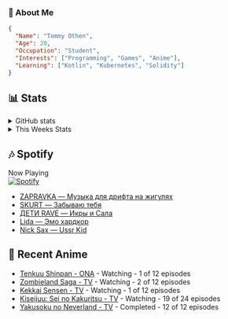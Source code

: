 ### 👋 About Me
```json
{
  "Name": "Tommy Othen",
  "Age": 20,
  "Occupation": "Student",
  "Interests": ["Programming", "Games", "Anime"],
  "Learning": ["Kotlin", "Kubernetes", "Solidity"]
}
```

## 📊 Stats
<details>
  <summary>GitHub stats</summary>
  <a href="https://github.com/anuraghazra/github-readme-stats">
    <img src="https://github-readme-stats.vercel.app/api?username=DaSushiAsian&show_icons=true&count_private=true&hide=prs,issues">
  </a>
</details>

<details>
  <summary>This Weeks Stats</summary>
  <a href="https://github.com/anuraghazra/github-readme-stats">
    <img src="https://github-readme-stats.vercel.app/api/wakatime?username=DaSushiAsian&cache_seconds=1800&custom_title=Top Languages">
  </a>
</details>

## 🎶 Spotify
Now Playing\
[![Spotify](https://novatorem-dasushiasian.vercel.app/api/spotify)](https://open.spotify.com/user/g90805640970)
<!-- LASTFM:START -->
* [ZAPRAVKA — Музыка для дрифта на жигулях](https://www.last.fm/music/ZAPRAVKA/_/%D0%9C%D1%83%D0%B7%D1%8B%D0%BA%D0%B0+%D0%B4%D0%BB%D1%8F+%D0%B4%D1%80%D0%B8%D1%84%D1%82%D0%B0+%D0%BD%D0%B0+%D0%B6%D0%B8%D0%B3%D1%83%D0%BB%D1%8F%D1%85)
* [SKURT — Забываю тебя](https://www.last.fm/music/SKURT/_/%D0%97%D0%B0%D0%B1%D1%8B%D0%B2%D0%B0%D1%8E+%D1%82%D0%B5%D0%B1%D1%8F)
* [ДЕТИ RAVE — Икры и Сала](https://www.last.fm/music/%D0%94%D0%95%D0%A2%D0%98+RAVE/_/%D0%98%D0%BA%D1%80%D1%8B+%D0%B8+%D0%A1%D0%B0%D0%BB%D0%B0)
* [Lida — Эмо хардкор](https://www.last.fm/music/Lida/_/%D0%AD%D0%BC%D0%BE+%D1%85%D0%B0%D1%80%D0%B4%D0%BA%D0%BE%D1%80)
* [Nick Sax — Ussr Kid](https://www.last.fm/music/Nick+Sax/_/Ussr+Kid)<!-- LASTFM:END -->

## 🗻 Recent Anime
<!-- ANIME-LIST:START -->
* [Tenkuu Shinpan - ONA](https://myanimelist.net/anime/43690/Tenkuu_Shinpan) - Watching - 1 of 12 episodes
* [Zombieland Saga - TV](https://myanimelist.net/anime/37976/Zombieland_Saga) - Watching - 2 of 12 episodes
* [Kekkai Sensen - TV](https://myanimelist.net/anime/24439/Kekkai_Sensen) - Watching - 1 of 12 episodes
* [Kiseijuu: Sei no Kakuritsu - TV](https://myanimelist.net/anime/22535/Kiseijuu__Sei_no_Kakuritsu) - Watching - 19 of 24 episodes
* [Yakusoku no Neverland - TV](https://myanimelist.net/anime/37779/Yakusoku_no_Neverland) - Completed - 12 of 12 episodes<!-- ANIME-LIST:END -->
